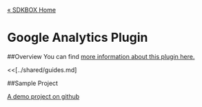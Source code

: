 [&#171; SDKBOX Home](http://sdkbox.com)

<h1>Google Analytics Plugin</h1>

##Overview
You can find [more information about this plugin here.](http://www.cocos2d-x.org/sdkbox/googleanalytics)


<<[../shared/guides.md]


##Sample Project

[A demo project on github](https://github.com/sdkbox/sdkbox-sample-ga)
